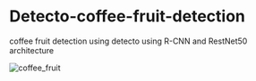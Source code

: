 # Detecto-coffee-fruit-detection
coffee fruit detection using detecto using R-CNN and RestNet50 architecture


![coffee_fruit](https://user-images.githubusercontent.com/48703363/184492491-d9f171fb-3ad1-445a-b986-7aa44dcacd41.png)
